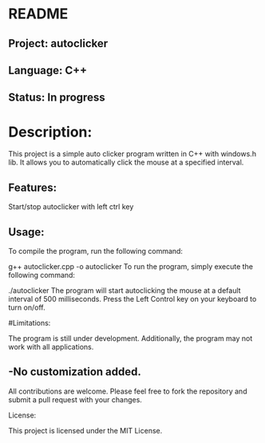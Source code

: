 
# README

## Project: autoclicker

## Language: C++

## Status: In progress

# Description:

This project is a simple auto clicker program written in C++ with windows.h lib. It allows you to automatically click the mouse at a specified interval.

## Features:

Start/stop autoclicker with left ctrl key
## Usage:

To compile the program, run the following command:

g++ autoclicker.cpp -o autoclicker
To run the program, simply execute the following command:

./autoclicker
The program will start autoclicking the mouse at a default interval of 500 milliseconds. Press the Left Control key on your keyboard to turn on/off.

#Limitations:

The program is still under development. Additionally, the program may not work with all applications.

-No customization added.
-

All contributions are welcome. Please feel free to fork the repository and submit a pull request with your changes.

License:

This project is licensed under the MIT License.
